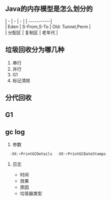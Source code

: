 ## Java的内存模型是怎么划分的

| - | - | - |
| -----------|  
| Eden    | S-From,S-To | Old: Tunnel,Perm |  
| 分配区   | 复制区       | 老年代            |

## 垃圾回收分为哪几种

1. 串行
2. 并行
3. G1
4. 标记清除

## 分代回收

## G1

## gc log

1. 参数

```java
  -XX:+PrintGCDetails  -XX:+PrintGCDateStamps
```

1. 日志

   * 时间
   * 效果
   * 原因
   * 垃圾器类型



